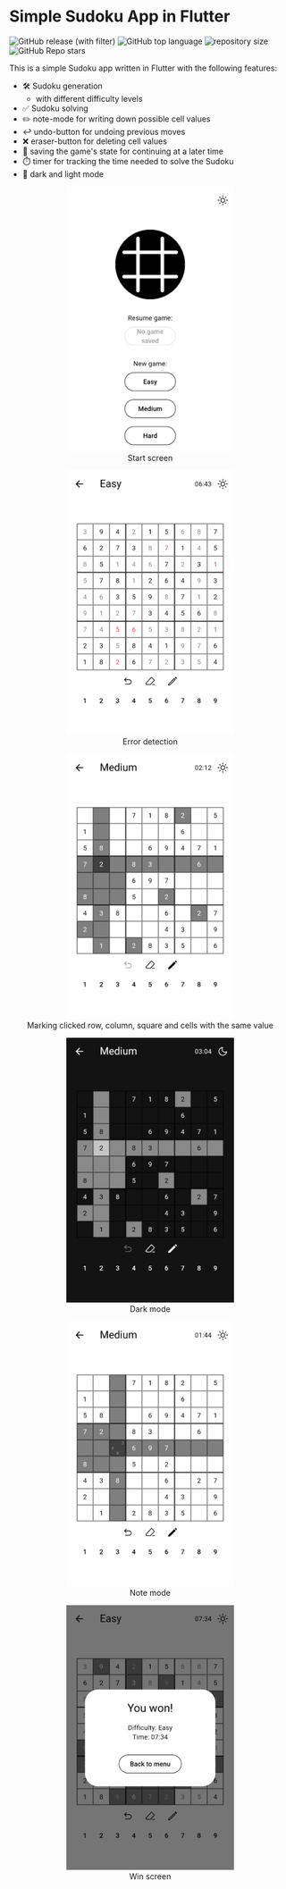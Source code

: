 # Simple Sudoku App in Flutter
![GitHub release (with filter)](https://img.shields.io/github/v/release/Mano176/sudoku_flutter_app)
![GitHub top language](https://img.shields.io/github/languages/top/Mano176/sudoku_flutter_app)
![repository size](https://img.shields.io/github/repo-size/Mano176/sudoku_flutter_app)
![GitHub Repo stars](https://img.shields.io/github/stars/Mano176/sudoku_flutter_app)

This is a simple Sudoku app written in Flutter with the following features:  
- 🛠️ Sudoku generation
    - with different difficulty levels
- ✅ Sudoku solving
- ✏️ note-mode for writing down possible cell values
- ↩️ undo-button for undoing previous moves
- ❌ eraser-button for deleting cell values
- 💾 saving the game's state for continuing at a later time
- ⏱️ timer for tracking the time needed to solve the Sudoku
- 🌙 dark and light mode

<p align="center">
    <img src="screenshots/start_screen.png" alt="start screen" width="300"/><br>
    Start screen
</p>
<p align="center">
    <img src="screenshots/error_detection.png" alt="error detection" width="300"/><br>
    Error detection
</p>
<p align="center">
    <img src="screenshots/marking.png" alt="marking" width="300"/><br>
    Marking clicked row, column, square and cells with the same value
</p>
<p align="center">
    <img src="screenshots/darkmode.png" alt="dark mode" width="300"/><br>
    Dark mode
</p>
<p align="center">
    <img src="screenshots/notes.png" alt="note mode" width="300"/><br>
    Note mode
</p>
<p align="center">
    <img src="screenshots/win_screen.png" alt="win screen" width="300"/><br>
    Win screen
</p>